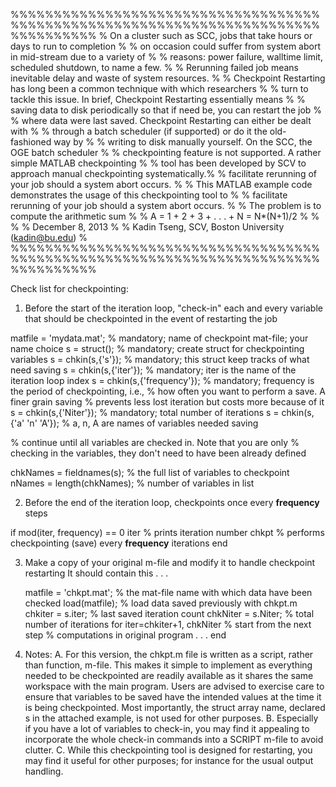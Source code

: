%%%%%%%%%%%%%%%%%%%%%%%%%%%%%%%%%%%%%%%%%%%%%%%%%%%%%%%%%%%%%%%%%%%%%%%%%%%%%%%%%%
% On a cluster such as SCC, jobs that take hours or days to run to completion    %
% on occasion could suffer from system abort in mid-stream due to a variety of   %
% reasons: power failure, walltime limit, scheduled shutdown, to name a few.     %
% Rerunning failed job means inevitable delay and waste of system resources.     %
% Checkpoint Restarting has long been a common technique with which researchers  %
% turn to tackle this issue. In brief, Checkpoint Restarting essentially means   %
% saving data to disk periodically so that if need be, you can restart the job   %
% where data were last saved. Checkpoint Restarting can either be dealt with     %
% through a batch scheduler (if supported) or do it the old-fashioned way by     %
% writing to disk manually yourself. On the SCC, the OGE batch scheduler         %
% checkpointing feature is not supported. A rather simple MATLAB checkpointing   %
% tool has been developed by SCV to approach manual checkpointing systematically.%
% facilitate rerunning of your job should a system abort occurs.                 %
% This MATLAB example code demonstrates the usage of this checkpointing tool to  %
% facilitate rerunning of your job should a system abort occurs.                 %
% The problem is to compute the arithmetic sum                                   %
% A = 1 + 2 + 3 + . . . + N = N*(N+1)/2                                          %
%                                                                                %
% December 8, 2013                                                               %
% Kadin Tseng, SCV, Boston University  (kadin@bu.edu)                            %
%%%%%%%%%%%%%%%%%%%%%%%%%%%%%%%%%%%%%%%%%%%%%%%%%%%%%%%%%%%%%%%%%%%%%%%%%%%%%%%%%%

Check list for checkpointing:

1) Before the start of the iteration loop, "check-in" each and every variable
   that should be checkpointed in the event of restarting the job

matfile = 'mydata.mat';     % mandatory; name of checkpoint mat-file; your name choice
s = struct();               % mandatory; create struct for checkpointing variables
s = chkin(s,{'s'});         % mandatory; this struct keep tracks of what need saving
s = chkin(s,{'iter'});      % mandatory; iter is the name of the iteration loop index
s = chkin(s,{'frequency'}); % mandatory; frequency is the period of checkpointing, i.e.,
                            % how often you want to perform a save. A finer grain saving
                            % prevents less lost iteration but costs more because of it
s = chkin(s,{'Niter'});     % mandatory; total number of iterations
s = chkin(s,{'a' 'n' 'A'}); % a, n, A are names of variables needed saving

% continue until all variables are checked in. Note that you are only
% checking in the variables, they don't need to have been already defined

chkNames = fieldnames(s);    % the full list of variables to checkpoint
nNames = length(chkNames);   % number of variables in list

2) Before the end of the iteration loop, checkpoints once every **frequency** steps

if mod(iter, frequency) == 0
   iter    % prints iteration number
   chkpt   % performs checkpointing (save) every **frequency** iterations
end

3) Make a copy of your original m-file and modify it to handle checkpoint restarting
   It should contain this . . .

   matfile = 'chkpt.mat';          % the mat-file name with which data have been checked
   load(matfile);                  % load data saved previously with chkpt.m
   chkiter = s.iter;               % last saved iteration count
   chkNiter = s.Niter;             % total number of iterations
   for iter=chkiter+1, chkNiter    % start from the next step
      % computations in original program . . .
   end

4) Notes:
   A. For this version, the chkpt.m file is written as a script, rather than function,
   m-file. This makes it simple to implement as everything needed to be checkpointed
   are readily available as it shares the same workspace with the main program.
   Users are advised to exercise care to ensure that variables to be saved have the
   intended values at the time it is being checkpointed. Most importantly, the struct
   array name, declared s in the attached example, is not used for other purposes.
   B. Especially if you have a lot of variables to check-in, you may find it
   appealing to incorporate the whole check-in commands into a SCRIPT m-file to avoid
   clutter.
   C. While this checkpointing tool is designed for restarting, you may find it useful
   for other purposes; for instance for the usual output handling.
